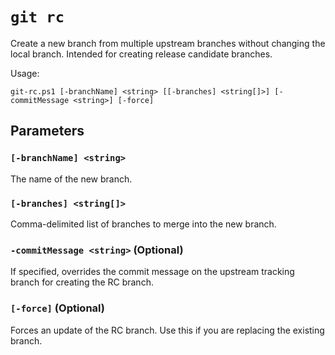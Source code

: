 # `git rc`

Create a new branch from multiple upstream branches without changing the local branch. Intended for creating release candidate branches.

Usage:

    git-rc.ps1 [-branchName] <string> [[-branches] <string[]>] [-commitMessage <string>] [-force]

## Parameters

### `[-branchName] <string>`

The name of the new branch.

### `[-branches] <string[]>`

Comma-delimited list of branches to merge into the new branch.

### `-commitMessage <string>` (Optional)

If specified, overrides the commit message on the upstream tracking branch for creating the RC branch.

### `[-force]` (Optional)

Forces an update of the RC branch. Use this if you are replacing the existing branch.
